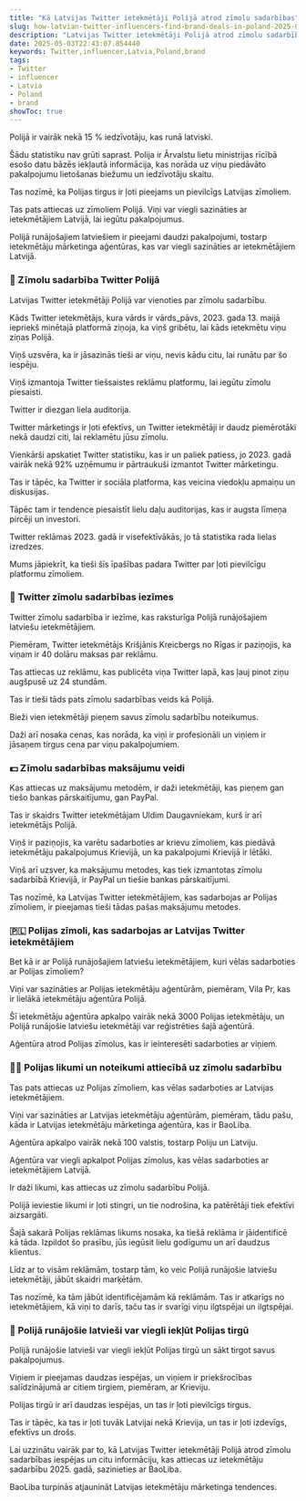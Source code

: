 ```yaml
---
title: "Kā Latvijas Twitter ietekmētāji Polijā atrod zīmolu sadarbības"
slug: how-latvian-twitter-influencers-find-brand-deals-in-poland-2025-05-03
description: "Latvijas Twitter ietekmētāji Polijā atrod zīmolu sadarbības un kādas ir ietekmētāju sadarbības īpašības, zīmolu maksājumu metodes un citas iezīmes 2025. gadā."
date: 2025-05-03T22:43:07.854440
keywords: Twitter,influencer,Latvia,Poland,brand
tags:
- Twitter
- influencer
- Latvia
- Poland
- brand
showToc: true
---
```


Polijā ir vairāk nekā 15 % iedzīvotāju, kas runā latviski.

Šādu statistiku nav grūti saprast. Polija ir Ārvalstu lietu ministrijas rīcībā esošo datu bāzēs iekļautā informācija, kas norāda uz viņu piedāvāto pakalpojumu lietošanas biežumu un iedzīvotāju skaitu.


Tas nozīmē, ka Polijas tirgus ir ļoti pieejams un pievilcīgs Latvijas zīmoliem.

Tas pats attiecas uz zīmoliem Polijā. Viņi var viegli sazināties ar ietekmētājiem Latvijā, lai iegūtu pakalpojumus.

Polijā runājošajiem latviešiem ir pieejami daudzi pakalpojumi, tostarp ietekmētāju mārketinga aģentūras, kas var viegli sazināties ar ietekmētājiem Latvijā.

### 💸 Zīmolu sadarbība Twitter Polijā

Latvijas Twitter ietekmētāji Polijā var vienoties par zīmolu sadarbību.

Kāds Twitter ietekmētājs, kura vārds ir vārds_pāvs, 2023. gada 13. maijā iepriekš minētajā platformā ziņoja, ka viņš gribētu, lai kāds ietekmētu viņu ziņas Polijā.

Viņš uzsvēra, ka ir jāsazinās tieši ar viņu, nevis kādu citu, lai runātu par šo iespēju.

Viņš izmantoja Twitter tiešsaistes reklāmu platformu, lai iegūtu zīmolu piesaisti. 




Twitter ir diezgan liela auditorija.

Twitter mārketings ir ļoti efektīvs, un Twitter ietekmētāji ir daudz piemērotāki nekā daudzi citi, lai reklamētu jūsu zīmolu.

Vienkārši apskatiet Twitter statistiku, kas ir un paliek patiess, jo 2023. gadā vairāk nekā 92% uzņēmumu ir pārtraukuši izmantot Twitter mārketingu.

Tas ir tāpēc, ka Twitter ir sociāla platforma, kas veicina viedokļu apmaiņu un diskusijas.

Tāpēc tam ir tendence piesaistīt lielu daļu auditorijas, kas ir augsta līmeņa pircēji un investori.

Twitter reklāmas 2023. gadā ir visefektīvākās, jo tā statistika rada lielas izredzes.

Mums jāpiekrīt, ka tieši šīs īpašības padara Twitter par ļoti pievilcīgu platformu zīmoliem.


### 🤑 Twitter zīmolu sadarbības iezīmes

Twitter zīmolu sadarbība ir iezīme, kas raksturīga Polijā runājošajiem latviešu ietekmētājiem.

Piemēram, Twitter ietekmētājs Krišjānis Kreicbergs no Rīgas ir paziņojis, ka viņam ir 40 dolāru maksas par reklāmu.

Tas attiecas uz reklāmu, kas publicēta viņa Twitter lapā, kas ļauj pinot ziņu augšpusē uz 24 stundām.




Tas ir tieši tāds pats zīmolu sadarbības veids kā Polijā.

Bieži vien ietekmētāji pieņem savus zīmolu sadarbību noteikumus.

Daži arī nosaka cenas, kas norāda, ka viņi ir profesionāli un viņiem ir jāsaņem tirgus cena par viņu pakalpojumiem.

### 💵 Zīmolu sadarbības maksājumu veidi

Kas attiecas uz maksājumu metodēm, ir daži ietekmētāji, kas pieņem gan tiešo bankas pārskaitījumu, gan PayPal.

Tas ir skaidrs Twitter ietekmētājam Uldim Daugavniekam, kurš ir arī ietekmētājs Polijā.

Viņš ir paziņojis, ka varētu sadarboties ar krievu zīmoliem, kas piedāvā ietekmētāju pakalpojumus Krievijā, un ka pakalpojumi Krievijā ir lētāki.

Viņš arī uzsver, ka maksājumu metodes, kas tiek izmantotas zīmolu sadarbībā Krievijā, ir PayPal un tiešie bankas pārskaitījumi.



Tas nozīmē, ka Latvijas Twitter ietekmētājiem, kas sadarbojas ar Polijas zīmoliem, ir pieejamas tieši tādas pašas maksājumu metodes.

### 🇵🇱 Polijas zīmoli, kas sadarbojas ar Latvijas Twitter ietekmētājiem

Bet kā ir ar Polijā runājošajiem latviešu ietekmētājiem, kuri vēlas sadarboties ar Polijas zīmoliem?

Viņi var sazināties ar Polijas ietekmētāju aģentūrām, piemēram, Vila Pr, kas ir lielākā ietekmētāju aģentūra Polijā.

Šī ietekmētāju aģentūra apkalpo vairāk nekā 3000 Polijas ietekmētāju, un Polijā runājošie latviešu ietekmētāji var reģistrēties šajā aģentūrā.

Aģentūra atrod Polijas zīmolus, kas ir ieinteresēti sadarboties ar viņiem.


### 👩‍⚖️ Polijas likumi un noteikumi attiecībā uz zīmolu sadarbību

Tas pats attiecas uz Polijas zīmoliem, kas vēlas sadarboties ar Latvijas ietekmētājiem.

Viņi var sazināties ar Latvijas ietekmētāju aģentūrām, piemēram, tādu pašu, kāda ir Latvijas ietekmētāju mārketinga aģentūra, kas ir BaoLiba.

Aģentūra apkalpo vairāk nekā 100 valstis, tostarp Poliju un Latviju.

Aģentūra var viegli apkalpot Polijas zīmolus, kas vēlas sadarboties ar ietekmētājiem Latvijā.

Ir daži likumi, kas attiecas uz zīmolu sadarbību Polijā.

Polijā ieviestie likumi ir ļoti stingri, un tie nodrošina, ka patērētāji tiek efektīvi aizsargāti.

Šajā sakarā Polijas reklāmas likums nosaka, ka tiešā reklāma ir jāidentificē kā tāda. Izpildot šo prasību, jūs iegūsit lielu godīgumu un arī daudzus klientus.

Līdz ar to visām reklāmām, tostarp tām, ko veic Polijā runājošie latviešu ietekmētāji, jābūt skaidri marķētām.

Tas nozīmē, ka tām jābūt identificējamām kā reklāmām. Tas ir atkarīgs no ietekmētājiem, kā viņi to darīs, taču tas ir svarīgi viņu ilgtspējai un ilgtspējai.

### 🚀 Polijā runājošie latvieši var viegli iekļūt Polijas tirgū

Polijā runājošie latvieši var viegli iekļūt Polijas tirgū un sākt tirgot savus pakalpojumus.

Viņiem ir pieejamas daudzas iespējas, un viņiem ir priekšrocības salīdzinājumā ar citiem tirgiem, piemēram, ar Krieviju.

Polijas tirgū ir arī daudzas iespējas, un tas ir ļoti pievilcīgs tirgus.

Tas ir tāpēc, ka tas ir ļoti tuvāk Latvijai nekā Krievija, un tas ir ļoti izdevīgs, efektīvs un drošs.

Lai uzzinātu vairāk par to, kā Latvijas Twitter ietekmētāji Polijā atrod zīmolu sadarbības iespējas un citu informāciju, kas attiecas uz ietekmētāju sadarbību 2025. gadā, sazinieties ar BaoLiba.

BaoLiba turpinās atjaunināt Latvijas ietekmētāju mārketinga tendences.